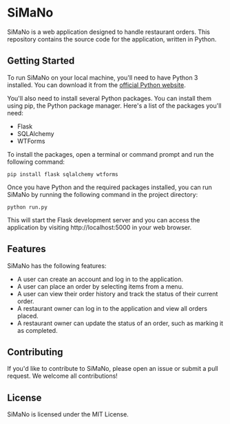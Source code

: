 # SiMaNo

SiMaNo is a web application designed to handle restaurant orders. This repository contains the source code for the application, written in Python.

## Getting Started

To run SiMaNo on your local machine, you'll need to have Python 3 installed. You can download it from the [official Python website](https://www.python.org/downloads/).

You'll also need to install several Python packages. You can install them using pip, the Python package manager. Here's a list of the packages you'll need:

- Flask
- SQLAlchemy
- WTForms

To install the packages, open a terminal or command prompt and run the following command:

```
pip install flask sqlalchemy wtforms
```

Once you have Python and the required packages installed, you can run SiMaNo by running the following command in the project directory:

```
python run.py
```

This will start the Flask development server and you can access the application by visiting http://localhost:5000 in your web browser.

## Features

SiMaNo has the following features:

- A user can create an account and log in to the application.
- A user can place an order by selecting items from a menu.
- A user can view their order history and track the status of their current order.
- A restaurant owner can log in to the application and view all orders placed.
- A restaurant owner can update the status of an order, such as marking it as completed.

## Contributing

If you'd like to contribute to SiMaNo, please open an issue or submit a pull request. We welcome all contributions!

## License

SiMaNo is licensed under the MIT License.
